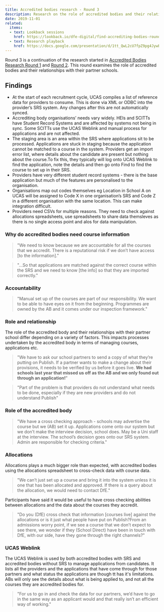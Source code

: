 ```yaml
---
title: Accredited bodies research - Round 3
description: Research on the role of accredited bodies and their relationships with their partner schools.
date: 2019-11-01
related:
  items:
  - text: Lookback sessions
    href: https://lookback.io/dfe-digital/find-accrediting-bodies-round-3
  - text: Research playback
    href: https://docs.google.com/presentation/d/1tt_QwL2cU7fpZ9pg4JywENfJGp66DBWtkfTqiBYsLEY/edit#slide=id.g75932c5169_0_62
---
```


Round 3 is a continuation of the research started in [Accredited Bodies Research Round 1](/publish-teacher-training-courses/accredited-bodies-research-round-1) and [Round 2](/publish-teacher-training-courses/accredited-bodies-research-round-2). This round examines the role of accredited bodies and their relationships with their partner schools.

## Findings

* At the start of each recruitment cycle, UCAS compiles a list of reference data for providers to consume. This is done via XML or ODBC into the provider’s SRS system. Any changes after this are not automatically synced.
* Accrediting body organisations’ needs vary widely. HEIs and SCITTs have Student Record Systems and are affected by systems not being in sync. Some SCITTs use the UCAS Weblink and manual process for applications and are not affected.
* The staging area is an area within the SRS where applications sit to be processed. Applications are stuck in staging because the application cannot be matched to a course in the system. Providers get an import error list, where details about the candidate are present but nothing about the course.To fix this, they typically will log onto UCAS Weblink to find the application, note the details and then go onto Find to find the course to set up in their SRS.
* Providers have very different student record systems - there is the base application but much of the features are personalised to the organisation.
* Organisations map out codes themselves eg Location in School A on UCAS will be assigned to Code X in one organisation’s SRS and Code Z in a different organisation with the same location. This can make integration difficult.
* Providers need CSVs for multiple reasons. They need to check against allocations spreadsheets, use spreadsheets to share data themsleves as there is no single access point and alos for data manipulation.

### Why do accredited bodies need course information

>"We need to know because we are accountable for all the courses that we accredit. There is a reputational risk if we don’t have access [to the information]."

>"...So that applications are matched against the correct course within the SRS and we need to know [the info] so that they are imported correctly."

### Accountability

>"Manual set up of the courses are part of our responsibility. We want to be able to have eyes on it from the beginning. Programmes are owned by the AB and it comes under our inspection framework."

### Role and relationship

The role of the accredited body and their relationships with their partner school differ depending on a variety of factors. This impacts processes undertaken by the accredited body in terms of managing courses, applications etc.

>"We have to ask our school partners to send a copy of what they’re putting on Publish. If a partner wants to make a change about their provisions, it needs to be verified by us before it goes live. <strong>We had schools last year that missed us off as the AB and we only found out through an application!</strong>"

>"Part of the problem is that providers do not understand what needs to be done, especially if they are new providers and do not understand Publish"

### Role of the accredited body

>"We have a cross checking approach - schools may advertise the course but we (AB) set it up. Applications come onto our system but we don’t make the interview decision, school does. May be a Uni staff at the interview. The school’s decision goes onto our SRS system. Admin are responsible for checking criteria."

### Allocations

Allocations plays a much bigger role than expected, with accredited bodies using the allocations spreadsheet to cross-check data with course data.

>"We can’t just set up a course and bring it into the system unless it is one that has been allocated and approved. If there is a query about the allocation, we would need to contact DfE."

Participants have said it would be useful to have cross checking abilities between allocations and the data about the courses they accredit.

>"Do you (DfE) cross check that information [courses live] against the allocations or is it just what people have put on Publish?From an admissions worry point, if we see a course that we don’t expect to see there, we wonder if they (School Direct) have been in touch with DfE, with our side, have they gone through the right channels?"

### UCAS Weblink

The UCAS Weblink is used by both accredited bodies with SRS and accredited bodies without SRS to manage applications from candidates. It lists all the providers and the applications that have come through for those partners and what status the applications are though tt has it's limitations. ABs will only see the details about what is being applied to, and not all the courses they are accredited bodies for.

>"For us to go in and check the data for our partners, we’d have to go in the same way as an applicant would and that really isn’t an efficient way of working."
